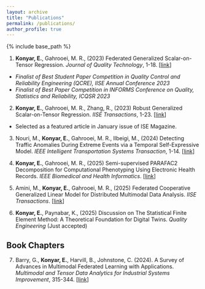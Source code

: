 ```yaml
---
layout: archive
title: "Publications"
permalink: /publications/
author_profile: true
---
```


{% include base_path %}

1. **Konyar, E.**, Gahrooei, M. R., (2023) Federated Generalized Scalar-on-Tensor Regression. *Journal of Quality Technology*, 1-18. [[link](https://www.tandfonline.com/doi/abs/10.1080/00224065.2023.2246600)]
- *Finalist of Best Student Paper Competition in Quality Control and Reliability Engineering (QCRE), IISE Annual Conference 2023*
- *Finalist of Best Paper Competition in INFORMS Conference on Quality, Statistics and Reliability, ICQSR 2023*

2. **Konyar, E.**, Gahrooei, M. R., Zhang, R., (2023) Robust Generalized Scalar-on-Tensor Regression. *IISE Transactions*, 1-23. [[link](https://https://www.tandfonline.com/doi/full/10.1080/24725854.2023.2290110)]
- Selected as a featured article in January issue of ISE Magazine.

3. Nouri, M., **Konyar, E.**, Gahrooei, M. R., Ilbeigi, M., (2024) Detecting Traffic Anomalies During Extreme Events via a Temporal Self-Expressive Model. *IEEE Intelligent Transportation Systems Transaction*, 1-14. [[link](https://ieeexplore.ieee.org/document/10534099)]

4. **Konyar, E.**, Gahrooei, M. R., (2025) Semi-supervised PARAFAC2 Decomposition for Computational Phenotyping Using Electronic Health Records. *IEEE Biomedical and Health Informatics*. [[link](https://doi.org/10.1109/JBHI.2025.3530271)]

5. Amini, M., **Konyar, E.**, Gahrooei, M. R., (2025) Federated Cooperative Generalized Linear Model for Distributed Multimodal Data Analysis. *IISE Transactions*. [[link](https://doi.org/10.1080/24725854.2025.2511666)]

6. **Konyar, E.**, Paynabar, K., (2025) Discussion on The Statistical Finite Element Method: A
Theoretical Foundation for Digital Twins. *Quality Engineering* (Just accepted)


Book Chapters
------
7. Barry, G., **Konyar, E.**, Harvill, B., Johnstone, C. (2024). A Survey of Advances in Multimodal Federated Learning with Applications. *Multimodal and Tensor Data Analytics for Industrial Systems Improvement*, 315-344. [[link](https://link.springer.com/chapter/10.1007/978-3-031-53092-0_15)]
